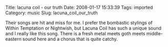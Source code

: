 Title: lacuna coil - our truth
Date: 2008-01-17 15:33:39
Tags: imported
Category: music
Slug: lacuna_coil_our_truth


Their songs are hit and miss for me.  I prefer the bombastic stylings of Within Temptation or Nightwish, but Lacuna Coil has such a unique sound and I really like this song.  There is a fresh metal meets goth meets middle-eastern sound here and a chorus that is quite catchy.

<object width="425" height="355"><param name="movie" value="http://www.youtube.com/v/nDaDtHMgVxM&rel=1"></param><param name="wmode" value="transparent"></param><embed src="http://www.youtube.com/v/nDaDtHMgVxM&rel=1" type="application/x-shockwave-flash" wmode="transparent" width="425" height="355"></embed></object>
